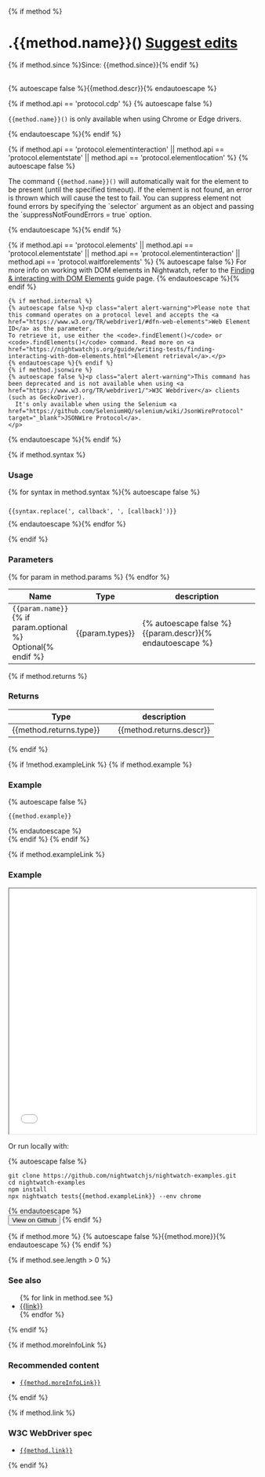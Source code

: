 {% if method %}
<div class="page-header">
<h1>.{{method.name}}() <a title="Suggest edits" target="_blank" class="edit-source" href="{{method.editLink}}">Suggest edits</a></h1>
{% if method.since %}<span class="since">Since: {{method.since}}</span>{% endif %}
</div>
<br>

  {% autoescape false %}{{method.descr}}{% endautoescape %}

{% if method.api == 'protocol.cdp' %}
{% autoescape false %}
<p class="alert alert-warning"><code>{{method.name}}()</code> is only available when using Chrome or Edge drivers.</p>
{% endautoescape %}{% endif %}

{% if method.api == 'protocol.elementinteraction' || method.api == 'protocol.elementstate' || method.api == 'protocol.elementlocation' %}
{% autoescape false %}
<p class="alert alert-info">The command <code>{{method.name}}()</code> will automatically wait for the element to be present (until the specified timeout). If the element is not found, an error is thrown which will cause the test to fail. You can suppress element not found errors by specifying the `selector` argument as an object and passing the `suppressNotFoundErrors = true` option.</p>

{% endautoescape %}{% endif %}

{% if method.api == 'protocol.elements' || method.api == 'protocol.elementstate' || method.api == 'protocol.elementinteraction' || method.api == 'protocol.waitforelements' %}
{% autoescape false %}
For more info on working with DOM elements in Nightwatch, refer to the <a href="https://nightwatchjs.org/guide/writing-tests/finding-interacting-with-dom-elements.html">Finding & interacting with DOM Elements</a> guide page.
{% endautoescape %}{% endif %}
  
    {% if method.internal %}
    {% autoescape false %}<p class="alert alert-warning">Please note that this command operates on a protocol level and accepts the <a href="https://www.w3.org/TR/webdriver1/#dfn-web-elements">Web Element ID</a> as the parameter.
    To retrieve it, use either the <code>.findElement()</code> or <code>.findElements()</code> command. Read more on <a href="https://nightwatchjs.org/guide/writing-tests/finding-interacting-with-dom-elements.html">Element retrieval</a>.</p>
    {% endautoescape %}{% endif %}
    {% if method.jsonwire %}
    {% autoescape false %}<p class="alert alert-warning">This command has been deprecated and is not available when using <a href="https://www.w3.org/TR/webdriver1/">W3C Webdriver</a> clients (such as GeckoDriver).
      It's only available when using the Selenium <a href="https://github.com/SeleniumHQ/selenium/wiki/JsonWireProtocol" target="_blank">JSONWire Protocol</a>.
    </p>
{% endautoescape %}{% endif %}

{% if method.syntax %}
<h3>Usage</h3>

{% for syntax in method.syntax %}{% autoescape false %}
<div class="sample-test">
<pre class="language-javascript" style="padding-top: 10px; margin-bottom: 10px"><code class="language-javascript">{{syntax.replace(', callback', ', [callback]')}}</code></pre>
</div>
{% endautoescape %}{% endfor %}

{% endif %}


<h3>Parameters</h3>
<div class="table-responsive">
  <table class="table table-bordered table-striped">
    <thead>
     <tr>
       <th style="width: 100px;">Name</th>
       <th style="width: 100px;">Type</th>
       <th>description</th>
     </tr>
    </thead>
    <tbody>
     {% for param in method.params %}
     <tr>
       <td><code>{{param.name}}</code>{% if param.optional %}<br><span class="optional">Optional</span>{% endif %}</td>
       <td>{{param.types}}</td>
       <td>{% autoescape false %}{{param.descr}}{% endautoescape %}</td>
     </tr>
     {% endfor %}
    </tbody>
  </table>
</div>

{% if method.returns %}

<h3>Returns</h3>
  <div class="table-responsive">
    <table class="table table-bordered table-striped">
      <thead>
       <tr>
         <th style="width: 200px;">Type</th>
         <th>description</th>
       </tr>
      </thead>
      <tbody>
       <tr>
         <td>{{method.returns.type}}</td>
         <td>{{method.returns.descr}}</td>
       </tr>
      </tbody>
    </table>
</div>
{% endif %}

{% if !method.exampleLink %}
{% if method.example %}
<h3>Example</h3>
<div class="sample-test">
{% autoescape false %}<pre class="line-numbers language-javascript"><code class="language-javascript">{{method.example}}</code></pre>{% endautoescape %}
</div>
{% endif %}
{% endif %}

{% if method.exampleLink %}
<h3>Example</h3>
<div class="sample-test">
<iframe width="100%" height="500" src="/__examples/{{method.name}}.html"></iframe>
</div>


Or run locally with:

<div class="sample-test">
{% autoescape false %}<pre class="hide-indicator language-bash"><code class="language-bash">git clone https://github.com/nightwatchjs/nightwatch-examples.git
cd nightwatch-examples
npm install
npx nightwatch tests{{method.exampleLink}} --env chrome
</code></pre>{% endautoescape %}
</div>
<a target="_blank" href="https://github.com/nightwatchjs/nightwatch-examples"><button>View on Github</button></a>
{% endif %}

{% if method.more %}
{% autoescape false %}{{method.more}}{% endautoescape %}
{% endif %}

{% if method.see.length > 0 %}
<h3>See also</h3>
<ul class="api-related-links">
{% for link in method.see %}
<li><a href="/api/{{link}}.html">{{link}}</a></li>
{% endfor %}
</ul>
{% endif %}


{% if method.moreInfoLink %}
<h3>Recommended content</h3>
<ul>
  <li><code><a href="https://{{method.moreInfoLink}}" target="_blank">{{method.moreInfoLink}}</a></code></li>
</ul>
{% endif %}

{% if method.link %}
<h3>W3C WebDriver spec</h3> 
<ul>
  <li><code><a href="{{method.link}}" target="_blank">{{method.link}}</a></code></li>
</ul>
{% endif %}